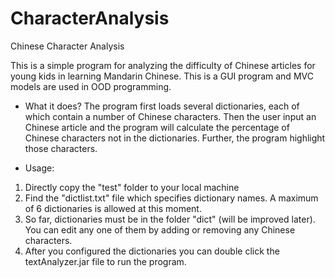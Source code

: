 CharacterAnalysis
=================

Chinese Character Analysis

This is a simple program for analyzing the difficulty of Chinese articles for young kids in learning Mandarin Chinese.
This is a GUI program and MVC models are used in OOD programming.

- What it does?
The program first loads several dictionaries, each of which contain a number of Chinese characters. Then the user input
an Chinese article and the program will calculate the percentage of Chinese characters not in the dictionaries. Further,
the program highlight those characters.

- Usage:
1. Directly copy the "test" folder to your local machine
2. Find the "dictlist.txt" file which specifies dictionary names. A maximum of 6 dictionaries is allowed at this moment.
3. So far, dictionaries must be in the folder "dict" (will be improved later). You can edit any one of them by adding or removing any Chinese characters.
4. After you configured the dictionaries you can double click the textAnalyzer.jar file to run the program. 
